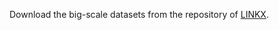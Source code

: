 Download the big-scale datasets from the repository of [LINKX](https://github.com/CUAI/Non-Homophily-Large-Scale).
